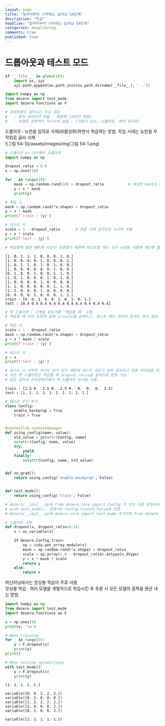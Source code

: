 ```yaml
---
layout: page
title: "밑바닥부터 시작하는 딥러닝 54단계"
description: "학습"
headline: "밑바닥부터 시작하는 딥러닝 54단계"
categories: deeplearnig
comments: true
published: true
---
```

# 드롭아웃과 테스트 모드    

```python
if '__file__' in globals():
    import os, sys
    sys.path.append(os.path.join(os.path.dirname(__file__), '..'))

import numpy as np
from dezero import test_mode
import dezero.functions as F

# 과대적합이 일어나는 주요 원인 
#   - 훈련 데이터가 적음 : 해결책 (데이터 확장) 
#   - 모델의 표현력이 지나치게 높음 : (가중치 감소, 드롭아웃, 배치 정규화)
```

드롭아웃 : 뉴런을 임의로 삭제(비활성화)하면서 학습하는 방법. 학습 시에는 뉴런을 무작위로 골라 삭제      
![그림 54-1](/assets/images/img/그림 54-1.png)


```python
# 드롭아웃 == 다이렉트 드롭아웃
import numpy as np 

dropout_ratio = 0.6
x = np.ones(10)

for _ in range(10):
    mask = np.random.rand(10) > dropout_ratio           # 생성한 mask는 False의 비율이 평균적으로 60%가 될 것.
    y = x * mask                                    
    print(y)

# 학습 시 
mask = np.random.rand(*x.shape) > dropout_ratio
y = x * mask
print(f'train : {y}')

# 테스트 시
scale = 1 - dropout_ratio       # 학습 시에 살아남은 뉴런의 비율
y = x * scale
print(f'test : {y}')

# 학습할때 평균 40%의 뉴런이 생존했기 때문에 테스트할 때는 모든 뉴런을 사용해 계산한 출력에 0.4를 곱함. 이렇게 학습, 테스트 시의 비율을 일치시킨다.
```

    [1. 0. 1. 1. 1. 0. 0. 0. 1. 0.]
    [1. 0. 0. 0. 0. 1. 0. 0. 0. 1.]
    [1. 0. 1. 1. 0. 1. 0. 1. 0. 0.]
    [1. 0. 0. 0. 0. 0. 0. 1. 0. 0.]
    [0. 1. 0. 0. 1. 0. 0. 1. 1. 0.]
    [1. 0. 1. 0. 0. 0. 1. 0. 1. 0.]
    [1. 0. 0. 0. 0. 1. 0. 0. 0. 0.]
    [1. 1. 0. 0. 0. 0. 0. 1. 1. 0.]
    [1. 1. 0. 0. 0. 1. 0. 0. 0. 0.]
    [0. 0. 0. 0. 1. 0. 0. 0. 1. 1.]
    train : [0. 0. 1. 0. 0. 1. 0. 1. 0. 1.]
    test : [0.4 0.4 0.4 0.4 0.4 0.4 0.4 0.4 0.4 0.4]
    


```python
# 역 드롭아웃 : 스케일 맞추기를 '학습할 때' 수행.
# 학습할 때 미리 뉴런의 값에 1/scale을 곱해두고, 테스트 때는 아무런 동작도 하지 않음.

# 학습 시 
scale = 1 - dropout_ratio
mask = np.random.rand(*x.shape) > dropout_ratio      
y = x * mask / scale
print(f'train : {y}')

# 테스트 시
y = x
print(f'test : {y}')

# 테스트 시 아무런 처리도 하지 않기 때문에 테스트 속도가 살짝 향상되고 추론 처리만을 이용하는 경우에 바랍직하다.
# 또한 역 드롭아웃은 학습할 때 dropout_ratio를 동적으로 변경 가능.
# 많은 딥러닝 프레임워크에서 역 드롭아웃 방식을 사용.
```

    train : [2.5 0.  2.5 0.  2.5 0.  0.  0.  0.  2.5]
    test : [1. 1. 1. 1. 1. 1. 1. 1. 1. 1.]
    


```python
# 테스트 모드 추가
class Config:
    enable_backprop = True
    train = True


@contextlib.contextmanager
def using_config(name, value):
    old_value = getattr(Config, name)
    setattr(Config, name, value)
    try:
        yield
    finally:
        setattr(Config, name, old_value)


def no_grad():
    return using_config('enable_backprop', False)


def test_mode():
    return using_config('train', False)

# dezero/__init__.py에 from dezero.core import Config 가 있어 다른 파일에서 dezero.Config.train 값을 참조 가능.
# with test_mode(): 안에서는 Config.train이 False로 전환
# dezero/__init__.py에 dezero.core import test_mode 추가하여 from dezero import test_mode 형태로 임포트 가능
```


```python
# 드롭아웃 구현
def dropout(x, dropout_ratio=0.5):
    x = as_variable(x)

    if dezero.Config.train:
        xp = cuda.get_array_module(x)
        mask = xp.random.rand(*x.shape) > dropout_ratio
        scale = xp.array(1.0 - dropout_ratio).astype(x.dtype)
        y = x * mask / scale
        return y
    else:
        return x
```

머신러닝에서는 앙상블 학습이 주로 사용      
앙상블 학습 : 여러 모델을 개별적으로 학습시킨 후 추론 시 모든 모델의 출력을 평균 내는 방법.


```python
import numpy as np
from dezero import test_mode
import dezero.functions as F

x = np.ones(5)
print(x, '\n')

# When training
for _ in range(5):
    y = F.dropout(x)
    print(y)
print()

# When testing (predicting)
with test_mode():
    y = F.dropout(x)
    print(y)
```

    [1. 1. 1. 1. 1.] 
    
    variable([0. 0. 2. 2. 2.])
    variable([0. 2. 0. 0. 0.])
    variable([2. 2. 2. 2. 2.])
    variable([2. 0. 0. 0. 2.])
    variable([0. 2. 0. 0. 2.])
    
    variable([1. 1. 1. 1. 1.])
    
